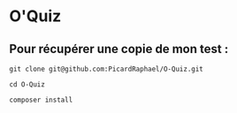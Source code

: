 # O'Quiz
## Pour récupérer une copie de mon test :

```
git clone git@github.com:PicardRaphael/O-Quiz.git

cd O-Quiz

composer install

```

